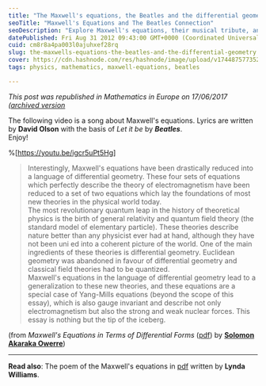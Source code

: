 ```yaml
---
title: "The Maxwell's equations, the Beatles and the differential geometry"
seoTitle: "Maxwell's Equations and The Beatles Connection"
seoDescription: "Explore Maxwell's equations, their musical tribute, and their impact on modern physics through differential geometry"
datePublished: Fri Aug 31 2012 09:43:00 GMT+0000 (Coordinated Universal Time)
cuid: cm8r8a4pa003l0ajuhxef28rq
slug: the-maxwells-equations-the-beatles-and-the-differential-geometry
cover: https://cdn.hashnode.com/res/hashnode/image/upload/v1744875773524/2990b34b-a2a9-4014-8f41-bbb5f0aad441.jpeg
tags: physics, mathematics, maxwell-equations, beatles

---
```


*This post was republished in Mathematics in Europe on 17/06/2017 ([archived version](https://web.archive.org/web/20220524010708/http://mathematics-in-europe.eu/?p=1120)*

The following video is a song about Maxwell's equations. Lyrics are written by **David Olson** with the basis of *Let it be* by ***Beatles***.  
Enjoy!

%[https://youtu.be/igcr5uPt5Hg] 

> Interestingly, Maxwell's equations have been drastically reduced into a language of differential geometry. These four sets of equations which perfectly describe the theory of electromagnetism have been reduced to a set of two equations which lay the foundations of most new theories in the physical world today.  
> The most revolutionary quantum leap in the history of theoretical physics is the birth of general relativity and quantum field theory (the standard model of elementary particle). These theories describe nature better than any physicist ever had at hand, although they have not been uni ed into a coherent picture of the world. One of the main ingredients of these theories is differential geometry. Euclidean geometry was abandoned in favour of differential geometry and classical field theories had to be quantized.  
> Maxwell's equations in the language of differential geometry lead to a generalization to these new theories, and these equations are a special case of Yang-Mills equations (beyond the scope of this essay), which is also gauge invariant and describe not only electromagnetism but also the strong and weak nuclear forces. This essay is nothing but the tip of the iceberg.

(from *Maxwell's Equations in Terms of Differential Forms* ([pdf](http://users.aims.ac.za/~solomon/akason.pdf)) by [**Solomon Akaraka Owerre**](http://users.aims.ac.za/~solomon/))

---

**Read also**: The poem of the Maxwell's equations in [pdf](http://www.scientainment.com/max.pdf) written by **Lynda Williams**.